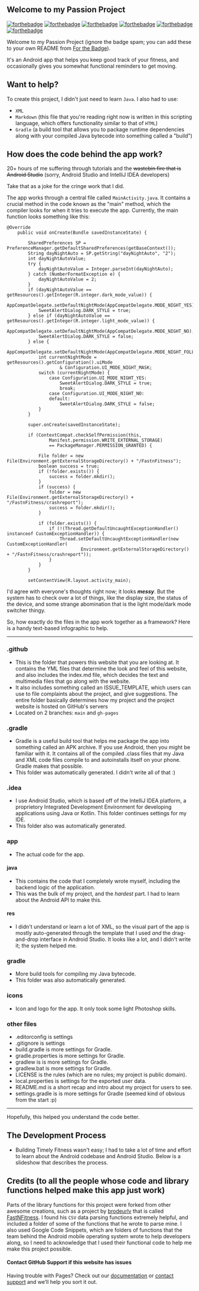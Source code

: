 ## Welcome to my Passion Project

[![forthebadge](https://forthebadge.com/images/badges/gluten-free.svg)](https://forthebadge.com)
[![forthebadge](https://forthebadge.com/images/badges/made-with-crayons.svg)](https://forthebadge.com)
[![forthebadge](https://forthebadge.com/images/badges/built-for-android.svg)](https://forthebadge.com)
[![forthebadge](https://forthebadge.com/images/badges/it-works-why.svg)](https://forthebadge.com)
[![forthebadge](https://forthebadge.com/images/badges/made-with-java.svg)](https://forthebadge.com)
[![forthebadge](https://forthebadge.com/images/badges/60-percent-of-the-time-works-every-time.svg)](https://forthebadge.com)

Welcome to my Passion Project (ignore the badge spam; you can add these to your own README from
[For the Badge](https://www.forthebadge.com)).

It's an Android app that helps you keep good track of your fitness, and occasionally gives you
somewhat functional reminders to get moving.

## Want to help?

To create this project, I didn't just need to learn `Java`. I also had to use:

*   `XML`
*   `Markdown` (this file that you're reading right now is written in this scripting language,
    which offers functionality similar to that of `HTML`)
*   `Gradle` (a build tool that allows you to package runtime dependencies along with your
    compiled Java bytecode into something called a "build")


## How does the code behind the app work?

20+ hours of me suffering through tutorials and the ~~wastebin fire that is Android Studio~~
(sorry, Android Studio and IntelliJ IDEA developers)

Take that as a joke for the cringe work that I did.

The app works through a central file called `MainActivity.java`.
It contains a crucial method in the code known as the "main" method, which the compiler looks for
when it tries to execute the app. Currently, the main function looks something like this:

    @Override
        public void onCreate(Bundle savedInstanceState) {

            SharedPreferences SP = PreferenceManager.getDefaultSharedPreferences(getBaseContext());
            String dayNightAuto = SP.getString("dayNightAuto", "2");
            int dayNightAutoValue;
            try {
                dayNightAutoValue = Integer.parseInt(dayNightAuto);
            } catch (NumberFormatException e) {
                dayNightAutoValue = 2;
            }
            if (dayNightAutoValue == getResources().getInteger(R.integer.dark_mode_value)) {
                AppCompatDelegate.setDefaultNightMode(AppCompatDelegate.MODE_NIGHT_YES);
                SweetAlertDialog.DARK_STYLE = true;
            } else if (dayNightAutoValue == getResources().getInteger(R.integer.light_mode_value)) {
                AppCompatDelegate.setDefaultNightMode(AppCompatDelegate.MODE_NIGHT_NO);
                SweetAlertDialog.DARK_STYLE = false;
            } else {
                AppCompatDelegate.setDefaultNightMode(AppCompatDelegate.MODE_NIGHT_FOLLOW_SYSTEM);
                int currentNightMode = getResources().getConfiguration().uiMode
                        & Configuration.UI_MODE_NIGHT_MASK;
                switch (currentNightMode) {
                    case Configuration.UI_MODE_NIGHT_YES:
                        SweetAlertDialog.DARK_STYLE = true;
                        break;
                    case Configuration.UI_MODE_NIGHT_NO:
                    default:
                        SweetAlertDialog.DARK_STYLE = false;
                }
            }

            super.onCreate(savedInstanceState);

            if (ContextCompat.checkSelfPermission(this,
                    Manifest.permission.WRITE_EXTERNAL_STORAGE)
                    == PackageManager.PERMISSION_GRANTED) {

                File folder = new File(Environment.getExternalStorageDirectory() + "/FastnFitness");
                boolean success = true;
                if (!folder.exists()) {
                    success = folder.mkdir();
                }
                if (success) {
                    folder = new File(Environment.getExternalStorageDirectory() + "/FastnFitness/crashreport");
                    success = folder.mkdir();
                }

                if (folder.exists()) {
                    if (!(Thread.getDefaultUncaughtExceptionHandler() instanceof CustomExceptionHandler)) {
                        Thread.setDefaultUncaughtExceptionHandler(new CustomExceptionHandler(
                                Environment.getExternalStorageDirectory() + "/FastnFitness/crashreport"));
                    }
                }
            }

            setContentView(R.layout.activity_main);

I'd agree with everyone's thoughts right now; it looks ***messy***. But the system has to check over
a lot of things, like the display size, the status of the device, and some strange abomination that
is the light mode/dark mode switcher thingy.

So, how exactly do the files in the app work together as a framework?
Here is a handy text-based infographic to help.

-----------------------------------------------------------------------

### .github
   *   This is the folder that powers this website that you are looking at. It contains the YML files that determine the look and feel of this website, and also includes the index.md file, which decides the text and multimedia files that go along with the website.
   *   It also includes something called an ISSUE_TEMPLATE, which users can use to file complaints about the project, and give suggestions. The entire folder basically determines how my project and the project website is hosted on GitHub's servers
   *   Located on 2 branches: `main` and `gh-pages`
    
### .gradle
   *   Gradle is a useful build tool that helps me package the app into something called an APK archive. If you use Android, then you might be familiar with it. It contains all of the compiled .class files that my Java and XML code files compile to and autoinstalls itself on your phone. Gradle makes that possible. 
   *   This folder was automatically generated. I didn't write all of that :)
    
### .idea
   *   I use Android Studio, which is based off of the IntelliJ IDEA platform, a proprietory Integrated Development Environment for developing applications using Java or Kotlin. This folder continues settings for my IDE.
   *   This folder also was automatically generated.
    
### app
   *   The actual code for the app.
    
#### java
   *   This contains the code that I completely wrote myself, including the backend logic of the application.
   *   This was the bulk of my project, and the *hardest* part. I had to learn about the Android API to make this.
        
#### res
   *   I didn't understand or learn a lot of XML, so the visual part of the app is mostly auto-generated through the template that I used *and* the drag-and-drop interface in Android Studio. It looks like a lot, and I didn't write it; the system helped me.
    
### gradle
   *   More build tools for compiling my Java bytecode. 
   *   This folder was also automatically generated. 
    
### icons
   *   Icon and logo for the app. It only took some light Photoshop skills.
    
### other files
   *   .editorconfig is settings
   *   .gitignore is settings
   *   build.gradle is more settings for Gradle.
   *   gradle.properties is more settings for Gradle.
   *   gradlew is is more settings for Gradle.
   *   gradlew.bat is more settings for Gradle.
   *   LICENSE is the rules (which are no rules; my project is public domain).
   *   local.properties is settings for the exported user data.
   *   README.md is a short recap and intro about my project for users to see.
   *   settings.gradle is is more settings for Gradle (seemed kind of obvious from the start :p)

-----------------------------------------------------------------------------------------------------

Hopefully, this helped you understand the code better.

## The Development Process
*   Building Timely Fitness wasn't easy; I had to take a lot of time and effort to learn about the Android codebase and Android Studio. Below is a slideshow that describes the process.

## Credits (to all the people whose code and library functions helped make this app just work)

Parts of the library functions for this project were forked from other awesome creations, such as
a project by [brodeurlv](https://www.github.com/brodeurlv) that is called
[FastNFitness](https://www.github/com/brodeurlv/fastnfitness). I found his `CSV` data parsing
functions extremely helpful, and included a folder of some of the functions that he wrote to parse
mine. I also used Google Code Snippets, which are folders of functions that the team behind the
Android mobile operating system wrote to help developers along, so I need to acknowledge that I
used their functional code to help me make this project possible.

#### Contact GitHub Support if this website has issues

Having trouble with Pages? Check out our [documentation](https://docs.github.com/categories/github-pages-basics/) or [contact support](https://support.github.com/contact) and we’ll help you sort it out.
